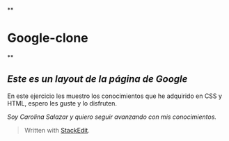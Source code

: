 **

# Google-clone

**

## *Este es un layout de la página de Google*

En este ejercicio les muestro los conocimientos que he adquirido en CSS y HTML, espero les guste y lo disfruten.

*Soy Carolina Salazar y quiero seguir avanzando con mis conocimientos.*

> Written with [StackEdit](https://stackedit.io/).
